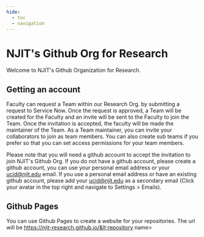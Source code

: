 ```yaml
---
hide:
  - toc
  - navigation
---
```


# NJIT's Github Org for Research

Welcome to NJIT's Github Organization for Research. 

## Getting an account

Faculty can request a Team within our Research Org. by submitting a request to Service Now. Once the request is approved, a Team will be created for the Faculty and an invite will be sent to the Faculty to join the Team. Once the invitation is accepted, the faculty will be made the maintainer of the Team. As a Team maintainer, you can invite your collaborators to join as team members. You can also create sub teams if you prefer so that you can set access permissions for your team members.

Please note that you will need a github account to accept the invitation to join NJIT's Github Org. If you do not have a github account, please create a github account, you can use your personal email address or your ucid@njit.edu email. If you use a personal email address or have an existing github account, please add your ucid@njit.edu as a secondary email (Click your avatar in the top right and navigate to Settings > Emails).


## Github Pages

You can use Github Pages to create a website for your repositories. The url will be https://njit-research.github.io/&lt;repository name&gt;

  
